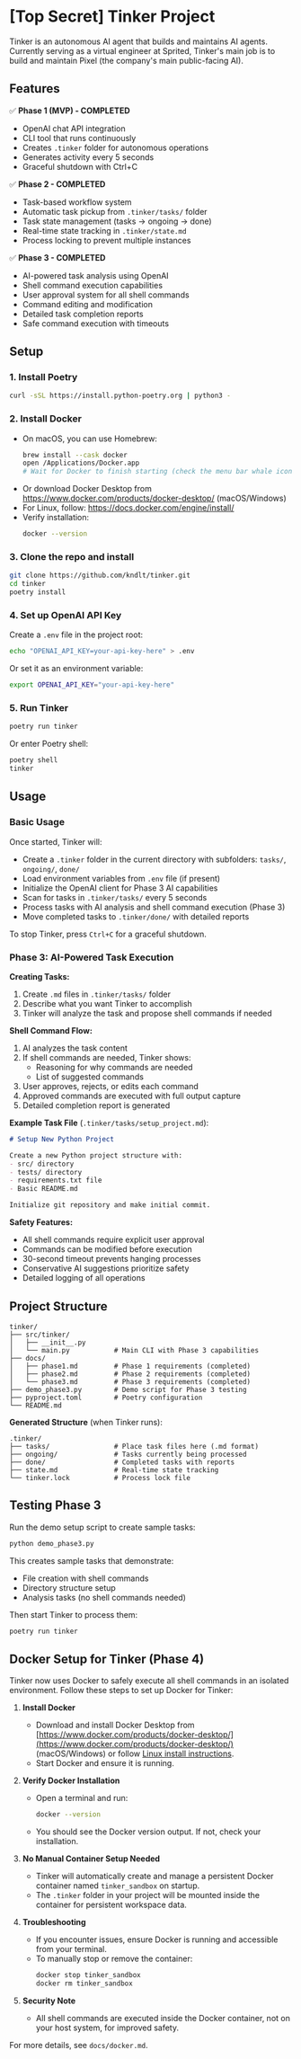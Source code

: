 # [Top Secret] Tinker Project

Tinker is an autonomous AI agent that builds and maintains AI agents. Currently serving as a virtual engineer at Sprited, Tinker's main job is to build and maintain Pixel (the company's main public-facing AI).

## Features

✅ **Phase 1 (MVP) - COMPLETED**
- OpenAI chat API integration
- CLI tool that runs continuously 
- Creates `.tinker` folder for autonomous operations
- Generates activity every 5 seconds
- Graceful shutdown with Ctrl+C

✅ **Phase 2 - COMPLETED**
- Task-based workflow system
- Automatic task pickup from `.tinker/tasks/` folder
- Task state management (tasks → ongoing → done)
- Real-time state tracking in `.tinker/state.md`
- Process locking to prevent multiple instances

✅ **Phase 3 - COMPLETED**
- AI-powered task analysis using OpenAI
- Shell command execution capabilities
- User approval system for all shell commands
- Command editing and modification
- Detailed task completion reports
- Safe command execution with timeouts

## Setup

### 1. Install Poetry

```bash
curl -sSL https://install.python-poetry.org | python3 -
```

### 2. Install Docker

- On macOS, you can use Homebrew:
  ```sh
  brew install --cask docker
  open /Applications/Docker.app
  # Wait for Docker to finish starting (check the menu bar whale icon)
  ```
- Or download Docker Desktop from https://www.docker.com/products/docker-desktop/ (macOS/Windows)
- For Linux, follow: https://docs.docker.com/engine/install/
- Verify installation:
  ```sh
  docker --version
  ```

### 3. Clone the repo and install

```bash
git clone https://github.com/kndlt/tinker.git
cd tinker
poetry install
```

### 4. Set up OpenAI API Key

Create a `.env` file in the project root:

```bash
echo "OPENAI_API_KEY=your-api-key-here" > .env
```

Or set it as an environment variable:

```bash
export OPENAI_API_KEY="your-api-key-here"
```

### 5. Run Tinker

```bash
poetry run tinker
```

Or enter Poetry shell:

```bash
poetry shell
tinker
```

## Usage

### Basic Usage

Once started, Tinker will:
- Create a `.tinker` folder in the current directory with subfolders: `tasks/`, `ongoing/`, `done/`
- Load environment variables from `.env` file (if present)
- Initialize the OpenAI client for Phase 3 AI capabilities
- Scan for tasks in `.tinker/tasks/` every 5 seconds
- Process tasks with AI analysis and shell command execution (Phase 3)
- Move completed tasks to `.tinker/done/` with detailed reports

To stop Tinker, press `Ctrl+C` for a graceful shutdown.

### Phase 3: AI-Powered Task Execution

**Creating Tasks:**
1. Create `.md` files in `.tinker/tasks/` folder
2. Describe what you want Tinker to accomplish
3. Tinker will analyze the task and propose shell commands if needed

**Shell Command Flow:**
1. AI analyzes the task content
2. If shell commands are needed, Tinker shows:
   - Reasoning for why commands are needed
   - List of suggested commands
3. User approves, rejects, or edits each command
4. Approved commands are executed with full output capture
5. Detailed completion report is generated

**Example Task File** (`.tinker/tasks/setup_project.md`):
```markdown
# Setup New Python Project

Create a new Python project structure with:
- src/ directory
- tests/ directory  
- requirements.txt file
- Basic README.md

Initialize git repository and make initial commit.
```

**Safety Features:**
- All shell commands require explicit user approval
- Commands can be modified before execution
- 30-second timeout prevents hanging processes
- Conservative AI suggestions prioritize safety
- Detailed logging of all operations

## Project Structure

```
tinker/
├── src/tinker/
│   ├── __init__.py
│   └── main.py           # Main CLI with Phase 3 capabilities
├── docs/
│   ├── phase1.md         # Phase 1 requirements (completed)
│   ├── phase2.md         # Phase 2 requirements (completed)  
│   └── phase3.md         # Phase 3 requirements (completed)
├── demo_phase3.py        # Demo script for Phase 3 testing
├── pyproject.toml        # Poetry configuration
└── README.md
```

**Generated Structure** (when Tinker runs):
```
.tinker/
├── tasks/                # Place task files here (.md format)
├── ongoing/              # Tasks currently being processed
├── done/                 # Completed tasks with reports
├── state.md              # Real-time state tracking
└── tinker.lock           # Process lock file
```

## Testing Phase 3

Run the demo setup script to create sample tasks:

```bash
python demo_phase3.py
```

This creates sample tasks that demonstrate:
- File creation with shell commands
- Directory structure setup
- Analysis tasks (no shell commands needed)

Then start Tinker to process them:

```bash
poetry run tinker
```

## Docker Setup for Tinker (Phase 4)

Tinker now uses Docker to safely execute all shell commands in an isolated environment. Follow these steps to set up Docker for Tinker:

1. **Install Docker**
   - Download and install Docker Desktop from [https://www.docker.com/products/docker-desktop/](https://www.docker.com/products/docker-desktop/) (macOS/Windows) or follow [Linux install instructions](https://docs.docker.com/engine/install/).
   - Start Docker and ensure it is running.

2. **Verify Docker Installation**
   - Open a terminal and run:
     ```sh
     docker --version
     ```
   - You should see the Docker version output. If not, check your installation.

3. **No Manual Container Setup Needed**
   - Tinker will automatically create and manage a persistent Docker container named `tinker_sandbox` on startup.
   - The `.tinker` folder in your project will be mounted inside the container for persistent workspace data.

4. **Troubleshooting**
   - If you encounter issues, ensure Docker is running and accessible from your terminal.
   - To manually stop or remove the container:
     ```sh
     docker stop tinker_sandbox
     docker rm tinker_sandbox
     ```

5. **Security Note**
   - All shell commands are executed inside the Docker container, not on your host system, for improved safety.

For more details, see `docs/docker.md`.